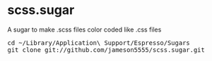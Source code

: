 scss.sugar
==========

A sugar to make .scss files color coded like .css files

<pre>
cd ~/Library/Application\ Support/Espresso/Sugars
git clone git://github.com/jameson5555/scss.sugar.git
</pre>